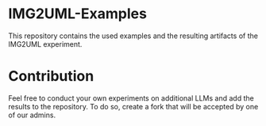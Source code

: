 # IMG2UML-Examples

This repository contains the used examples and the resulting artifacts of the IMG2UML experiment. 

# Contribution

Feel free to conduct your own experiments on additional LLMs and add the results to the repository. To do so, create a fork that will be accepted by one of our admins. 



